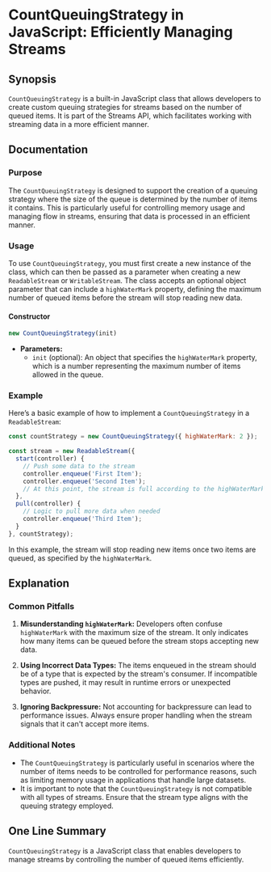 <!--
Meta Description: # CountQueuingStrategy in JavaScript: Efficiently Managing Streams ## Synopsis `CountQueuingStrategy` is a built-in JavaScript class that allows devel...
Meta Keywords: items, stream, countqueuingstrategy, new, number
-->

# CountQueuingStrategy in JavaScript: Efficiently Managing Streams

## Synopsis
`CountQueuingStrategy` is a built-in JavaScript class that allows developers to create custom queuing strategies for streams based on the number of queued items. It is part of the Streams API, which facilitates working with streaming data in a more efficient manner.

## Documentation

### Purpose
The `CountQueuingStrategy` is designed to support the creation of a queuing strategy where the size of the queue is determined by the number of items it contains. This is particularly useful for controlling memory usage and managing flow in streams, ensuring that data is processed in an efficient manner.

### Usage
To use `CountQueuingStrategy`, you must first create a new instance of the class, which can then be passed as a parameter when creating a new `ReadableStream` or `WritableStream`. The class accepts an optional object parameter that can include a `highWaterMark` property, defining the maximum number of queued items before the stream will stop reading new data.

#### Constructor
```javascript
new CountQueuingStrategy(init)
```

- **Parameters:**
  - `init` (optional): An object that specifies the `highWaterMark` property, which is a number representing the maximum number of items allowed in the queue.

### Example
Here’s a basic example of how to implement a `CountQueuingStrategy` in a `ReadableStream`:

```javascript
const countStrategy = new CountQueuingStrategy({ highWaterMark: 2 });

const stream = new ReadableStream({
  start(controller) {
    // Push some data to the stream
    controller.enqueue('First Item');
    controller.enqueue('Second Item');
    // At this point, the stream is full according to the highWaterMark
  },
  pull(controller) {
    // Logic to pull more data when needed
    controller.enqueue('Third Item');
  }
}, countStrategy);
```

In this example, the stream will stop reading new items once two items are queued, as specified by the `highWaterMark`.

## Explanation
### Common Pitfalls
1. **Misunderstanding `highWaterMark`:** Developers often confuse `highWaterMark` with the maximum size of the stream. It only indicates how many items can be queued before the stream stops accepting new data.
   
2. **Using Incorrect Data Types:** The items enqueued in the stream should be of a type that is expected by the stream's consumer. If incompatible types are pushed, it may result in runtime errors or unexpected behavior.

3. **Ignoring Backpressure:** Not accounting for backpressure can lead to performance issues. Always ensure proper handling when the stream signals that it can't accept more items.

### Additional Notes
- The `CountQueuingStrategy` is particularly useful in scenarios where the number of items needs to be controlled for performance reasons, such as limiting memory usage in applications that handle large datasets.
- It is important to note that the `CountQueuingStrategy` is not compatible with all types of streams. Ensure that the stream type aligns with the queuing strategy employed.

## One Line Summary
`CountQueuingStrategy` is a JavaScript class that enables developers to manage streams by controlling the number of queued items efficiently.